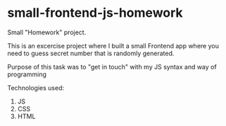 # small-frontend-js-homework
Small "Homework" project. 

This is an excercise project where I built a small Frontend app where you need to guess secret number that is randomly generated.

Purpose of this task was to "get in touch" with my JS syntax and way of programming

Technologies used:
1. JS
2. CSS
3. HTML
